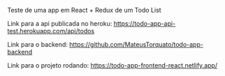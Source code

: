 Teste de uma app em React + Redux de um Todo List

Link para a api publicada no heroku: https://todo-app-api-test.herokuapp.com/api/todos

Link para o backend: https://github.com/MateusTorquato/todo-app-backend

Link para o projeto rodando: https://todo-app-frontend-react.netlify.app/
